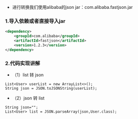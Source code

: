 
* 进行转换我们使用alibaba的json jar：com.alibaba.fastjson.jar

### 1.导入依赖或者直接导入jar
```xml
<dependency>
    <groupId>com.alibaba</groupId>
    <artifactId>fastjson</artifactId>
    <version>1.2.3</version>
</dependency>

```

### 2.代码实现讲解
* （1）list 转 json
```
List<User> userList = new ArrayList<>();
String json = JSON.toJSONString(userList);
```
* （2）json 转 list
```
String json="";
List<User> list = JSON.parseArray(json,User.class);
```

